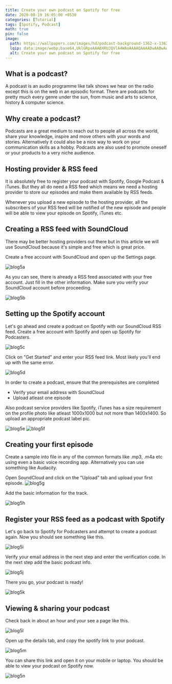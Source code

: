 ```yaml
---
title: Create your own podcast on Spotify for free
date: 2020-08-19 16:05:00 +0530
categories: [Tutorial]
tags: [Spotify, Podcast]
math: true
pin: false
image:
  path: https://wallpapers.com/images/hd/podcast-background-1362-x-1362-yz159o2n8wnrl0cn.jpg
  lqip: data:image/webp;base64,UklGRpoAAABXRUJQVlA4WAoAAAAQAAAADwAABwAAQUxQSDIAAAARL0AmbZurmr57yyIiqE8oiG0bejIYEQTgqiDA9vqnsUSI6H+oAERp2HZ65qP/VIAWAFZQOCBCAAAA8AEAnQEqEAAIAAVAfCWkAALp8sF8rgRgAP7o9FDvMCkMde9PK7euH5M1m6VWoDXf2FkP3BqV0ZYbO6NA/VFIAAAA
  alt: Create your own podcast on Spotify for free
---
```


## What is a podcast?

A podcast is an audio programme like talk shows we hear on the radio except this is on the web in an episodic format. There are podcasts for pretty much every genre under the sun, from music and arts to science, history & computer science.

## Why create a podcast?

Podcasts are a great medium to reach out to people all across the world, share your knowledge, inspire and move others with your words and stories. Alternatively it could also be a nice way to work on your communication skills as a hobby. Podcasts are also used to promote oneself or your products to a very niche audience.

## Hosting provider & RSS feed

It is absolutely free to register your podcast with Spotify, Google Podcast & iTunes. But they all do need a RSS feed which means we need a hosting provider to store our episodes and make them available by RSS feeds.

Whenever you upload a new episode to the hosting provider, all the subscribers of your RSS feed will be notified of the new episode and people will be able to view your episode on Spotify, iTunes etc.

## Creating a RSS feed with SoundCloud

There may be better hosting providers out there but in this article we will use SoundCloud because it's simple and free which is great price.

Create a free account with SoundCloud and open up the Settings page.

![blog5a](https://res-1.cloudinary.com/hyfixviip/image/upload/q_auto/v1/ghost-blog-images/blog5a.png)

As you can see, there is already a RSS feed associated with your free account. Just fill in the other information. Make sure you verify your SoundCloud account before proceeding.

![blog5b](https://res-5.cloudinary.com/hyfixviip/image/upload/q_auto/v1/ghost-blog-images/blog5b.png)

## Setting up the Spotify account

Let's go ahead and create a podcast on Spotify with our SoundCloud RSS feed. Create a free account with Spotify and open up Spotify for Podcasters.

![blog5c](https://res-3.cloudinary.com/hyfixviip/image/upload/q_auto/v1/ghost-blog-images/blog5c.png)

Click on "Get Started" and enter your RSS feed link. Most likely you'll end up with the same error.

![blog5d](https://res-1.cloudinary.com/hyfixviip/image/upload/q_auto/v1/ghost-blog-images/blog5d.png)

In order to create a podcast, ensure that the prerequisites are completed

- Verify your email address with SoundCloud
- Upload atleast one episode

Also podcast service providers like Spotify, iTunes has a size requirement on the profile photo like atleast 1000x1000 but not more than 1400x1400. So upload an appropriate podcast label pic.

![blog5e](https://res-3.cloudinary.com/hyfixviip/image/upload/q_auto/v1/ghost-blog-images/blog5e.png)
![blog5f](https://res-5.cloudinary.com/hyfixviip/image/upload/q_auto/v1/ghost-blog-images/blog5f.png)

## Creating your first episode

Create a sample into file in any of the common formats like .mp3, .m4a etc using even a basic voice recording app. Alternatively you can use something like Audacity.

Open SoundCloud and click on the "Upload" tab and upload your first episode.
![blog5g](https://res-5.cloudinary.com/hyfixviip/image/upload/q_auto/v1/ghost-blog-images/blog5g.png)

Add the basic information for the track.

![blog5h](https://res-3.cloudinary.com/hyfixviip/image/upload/q_auto/v1/ghost-blog-images/blog5h.png)

## Register your RSS feed as a podcast with Spotify

Let's go back to Spotify for Podcasters and attempt to create a podcast again. Now you should see something like this.

![blog5i](https://res-5.cloudinary.com/hyfixviip/image/upload/q_auto/v1/ghost-blog-images/blog5i.png)

Verify your email address in the next step and enter the verification code. In the next step add the basic podcast info.

![blog5j](https://res-4.cloudinary.com/hyfixviip/image/upload/q_auto/v1/ghost-blog-images/blog5j.png)

There you go, your podcast is ready!

![blog5k](https://res-4.cloudinary.com/hyfixviip/image/upload/q_auto/v1/ghost-blog-images/blog5k.png)

## Viewing & sharing your podcast

Check back in about an hour and your see a page like this.

![blog5l](https://res-1.cloudinary.com/hyfixviip/image/upload/q_auto/v1/ghost-blog-images/blog5l.png)

Open up the details tab, and copy the spotify link to your podcast.

![blog5m](https://res-2.cloudinary.com/hyfixviip/image/upload/q_auto/v1/ghost-blog-images/blog5m.png)

You can share this link and open it on your mobile or laptop. You should be able to view your podcast on Spotify now.

![blog5n](https://res-5.cloudinary.com/hyfixviip/image/upload/q_auto/v1/ghost-blog-images/blog5n.png)
